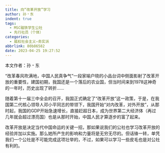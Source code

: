 ```yaml
---
title: 向“改革开放”学习
author: 孙﹡东
indent: true
tags:
  - MSC磁铁学生公社
  - 先行社员（个体）
categories:
  - 威权社会主义—务实派
abbrlink: 80b86582
date: 2023-04-25 19:27:52
---
```

本文作者：孙﹡东

“改革春风吹满地，中国人民真争气”一段家喻户晓的小品台词中侧面影射了改革开放的重要性，建国初期，我国还是一个落后的农业国，但当时间来到1978这神奇的一年时，历史出现了转折......

随着第十一届三中全会的召开，我国正式确定了“改革开放”这一政策，于是，在我国第二代核心领导人邓小平同志的带领下，我国开始“对内改革，对外开放”，从那时起，我国的GDP开始急速增长，直接赶超日本，成为世界第二大经济体（再过几年就会超过漂亮国）也是从那时开始，中国人民才算逐步的富了起来。

改革开放是决定当代中国命运的关键一招，那如果说我们的公社也学习改革开放的经验并加以实施。那么她所产生的影响和力量将是无穷无尽的。但话锋一转，单凭我们一个公社是不可能完成这项壮举的，不过，如果可以学习一些皮毛也是对公社有利的。